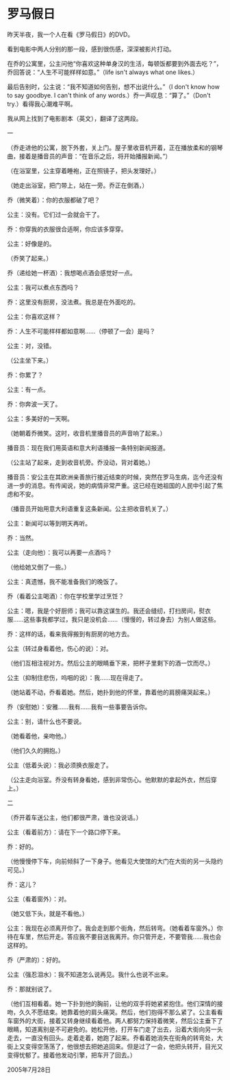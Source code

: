 # 罗马假日

昨天半夜，我一个人在看《罗马假日》的DVD。

看到电影中两人分别的那一段，感到很伤感，深深被影片打动。

在乔的公寓里，公主问他“你喜欢这种单身汉的生活，每顿饭都要到外面去吃？”，乔回答说：“人生不可能样样如意。”（life isn't always what one likes.）

最后告别时，公主说：“我不知道如何告别，想不出说什么。”（I don't know how to say goodbye. I can't think of any words.）乔一声叹息：“算了。”（Don't try.）看得我心潮难平啊。

我从网上找到了电影剧本（英文），翻译了这两段。

一

（乔走进他的公寓，脱下外套，关上门。屋子里收音机开着，正在播放柔和的钢琴曲，接着是播音员的声音：“在音乐之后，将开始播报新闻。”）

（在浴室里，公主穿着睡袍，正在照镜子，把头发理好。）

（她走出浴室，把门带上，站在一旁。乔正在倒酒，）

乔（微笑着）：你的衣服都破了吧？

公主：没有。它们过一会就会干了。

乔：你穿我的衣服很合适啊，你应该多穿穿。

公主：好像是的。

（乔笑了起来。）

乔（递给她一杯酒）：我想喝点酒会感觉好一点。

公主：我可以煮点东西吗？

乔：这里没有厨房，没法煮。我总是在外面吃的。

公主：你喜欢这样？

乔：人生不可能样样都如意啊……（停顿了一会）是吗？

公主：对，没错。

（公主坐下来。）

乔：你累了？

公主：有一点。

乔：你奔波一天了。

公主：多美好的一天啊。

（她朝着乔微笑。这时，收音机里播音员的声音响了起来。）

播音员：现在我们用英语和意大利语播报一条特别新闻报道。

（公主站了起来，走到收音机旁。乔没动，背对着她。）

播音员：安公主在其欧洲亲善旅行接近结束的时候，突然在罗马生病，迄今还没有进一步的消息。有传闻说，她的病情非常严重。这已经在她祖国的人民中引起了焦虑和不安。

（播音员开始用意大利语重复这条新闻。公主把收音机关了。）

公主：新闻可以等到明天再听。

乔：当然。

公主（走向他）：我可以再要一点酒吗？

（他给她又倒了一些。）

公主：真遗憾，我不能准备我们的晚饭了。

乔（看着公主喝酒）：你在学校里学过烹饪？

公主：嗯，我是个好厨师；我可以靠这谋生的。我还会缝纫，打扫房间，熨衣服……这些事我都学过，我只是没机会……（慢慢的，转过身去）为别人做这些。

乔：这样的话，看来我得搬到有厨房的地方去。

公主（转过身看着他，伤心的说）：对。

（他们互相注视对方。然后公主的眼睛垂下来，把杯子里剩下的酒一饮而尽。）

公主（抑制住悲伤，呜咽的说）：我……现在得走了。

（她站着不动，乔看着她。然后，她扑到他的怀里，靠着他的肩膀痛哭起来。）

乔（安慰她）：安雅……我有……我有一些事要告诉你。

公主：别，请什么也不要说。

（她看着他，亲吻他。）

（他们久久的拥抱。）

公主（低着头说）：我必须换衣服走了。

（公主走向浴室。乔没有转身看她，感到非常伤心。他默默的拿起外衣，然后穿上。）

二

（乔开着车送公主，他们都很严肃，谁也没说话。）

公主（看着前方）：请在下一个路口停下来。

乔：好的。

（他慢慢停下车，向前倾斜了一下身子。他看见大使馆的大门在大街的另一头隐约可见。）

乔：这儿？

公主（看着窗外）：对。

（她又低下头，就是不看他。）

公主：我现在必须离开你了。我会走到那个街角，然后转弯。（她看着车窗外。）你待在车里，然后开走。答应我不要目送我离开。你只管开走，不要管我……我也会这样的。

乔（严肃的）：好的。

公主（强忍泪水）：我不知道怎么说再见。我什么也说不出来。

乔：那就别说了。

（他们互相看着。她一下扑到他的胸前，让他的双手将她紧紧抱住。他们深情的接吻，久久不愿结束。她靠着他的肩头痛哭。然后，他们抱得不那么紧了。公主看看车窗外的大街，接着又转身继续看着他。两人都努力保持着微笑，然后公主垂下了眼睛，知道离别是不可避免的。她松开他，打开车门走了出去，沿着大街向另一头走去，一直没有回头。走着走着，她跑了起来。乔看着她消失在街角的转弯处，大街上又变得空荡荡了，他很想去把她追回来。但是过了一会，他把头转开，目光又变得忧郁了。接着他发动引擎，把车开了回去。）

2005年7月28日
